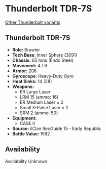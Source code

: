 # Thunderbolt TDR-7S

[Other Thunderbolt variants](../thunderbolt.md)

## Thunderbolt TDR-7S
- **Role:** Brawler
- **Tech Base:** Inner Sphere (3091)
- **Chassis:** 65 tons (Endo Steel)
- **Movement:** 4 / 6
- **Armor:** 208
- **Gyroscope:** Heavy-Duty Gyro
- **Heat Sinks:** 14 (28)
- **Weapons:**
  - ER Large Laser
  - LRM 15 (ammo: 16)
  - ER Medium Laser × 3
  - Small X-Pulse Laser × 2
  - SRM 2 (ammo: 50)
- **Equipment:**
  - CASE II
- **Source:** ilClan RecGuide 15 - Early Republic
- **Battle Value:** 1582

## Availability

Availability Unknown

